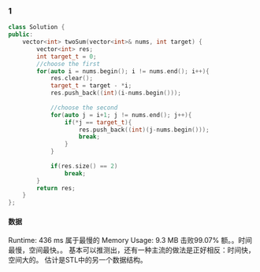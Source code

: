 ### 1
```C++
class Solution {
public:
    vector<int> twoSum(vector<int>& nums, int target) {
        vector<int> res;
        int target_t = 0;
        //choose the first
        for(auto i = nums.begin(); i != nums.end(); i++){
            res.clear();
            target_t = target - *i;
            res.push_back((int)(i-nums.begin()));
            
            //choose the second
            for(auto j = i+1; j != nums.end(); j++){
                if(*j == target_t){
                    res.push_back((int)(j-nums.begin()));
                    break;
                }
            }
            
            if(res.size() == 2)
                break;
        }
        return res;
    }
};
```
#### 数据
Runtime: 436 ms 属于最慢的
Memory Usage: 9.3 MB 击败99.07%
额。。时间最慢，空间最快。。
基本可以推测出，还有一种主流的做法是正好相反：时间快，空间大的。
估计是STL中的另一个数据结构。